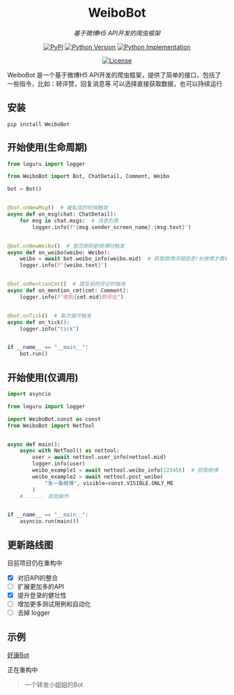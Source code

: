 <div align="center">

# WeiboBot

_基于微博H5 API开发的爬虫框架_

<a href="https://pypi.org/project/WeiboBot/"><img alt="PyPI" src="https://img.shields.io/pypi/v/WeiboBot" /></a></td>
<a href="https://pypi.org/project/WeiboBot/"><img alt="Python Version" src="https://img.shields.io/pypi/pyversions/WeiboBot" /></a>
<a href="https://pypi.org/project/WeiboBot/"><img alt="Python Implementation" src="https://img.shields.io/pypi/implementation/WeiboBot" /></a>

<a href="https://github.com/MerlinCN/WeiboBot/blob/master/LICENSE"><img alt="License" src="https://img.shields.io/github/license/MerlinCN/WeiboBot"></a>

</div>



WeiboBot 是一个基于微博H5 API开发的爬虫框架，提供了简单的接口，包括了一些指令，比如：转评赞，回复消息等
可以选择直接获取数据，也可以持续运行


## 安装

`pip install WeiboBot`

## 开始使用(生命周期)

```python
from loguru import logger

from WeiboBot import Bot, ChatDetail, Comment, Weibo

bot = Bot()


@bot.onNewMsg()  # 被私信的时候触发
async def on_msg(chat: ChatDetail):
    for msg in chat.msgs:  # 消息列表
        logger.info(f"{msg.sender_screen_name}:{msg.text}")


@bot.onNewWeibo()  # 首页刷到新微博时触发
async def on_weibo(weibo: Weibo):
    weibo = await bot.weibo_info(weibo.mid)  # 获取微博详细信息(长微博才需要)
    logger.info(f"{weibo.text}")


@bot.onMentionCmt()  # 提及我的评论时触发
async def on_mention_cmt(cmt: Comment):
    logger.info(f"收到{cmt.mid}的评论")


@bot.onTick()  # 每次循环触发
async def on_tick():
    logger.info("tick")


if __name__ == "__main__":
    bot.run()

```

## 开始使用(仅调用)

```python
import asyncio

from loguru import logger

import WeiboBot.const as const
from WeiboBot import NetTool


async def main():
    async with NetTool() as nettool:
        user = await nettool.user_info(nettool.mid)
        logger.info(user)
        weibo_example1 = await nettool.weibo_info(123456)  # 获取微博
        weibo_example2 = await nettool.post_weibo(
            "发一条微博", visible=const.VISIBLE.ONLY_ME
        )
    # ...... 其他操作


if __name__ == "__main__":
    asyncio.run(main())
```

## 更新路线图

目前项目仍在重构中

- [x]  对旧API的整合
- [ ]  扩展更加多的API
- [x]  提升登录的健壮性
- [ ]  增加更多测试用例和自动化
- [ ]  去掉 logger

## 示例

[好康Bot](https://github.com/MerlinCN/WeiboWatchdog)

正在重构中

> 一个转发小姐姐的Bot

